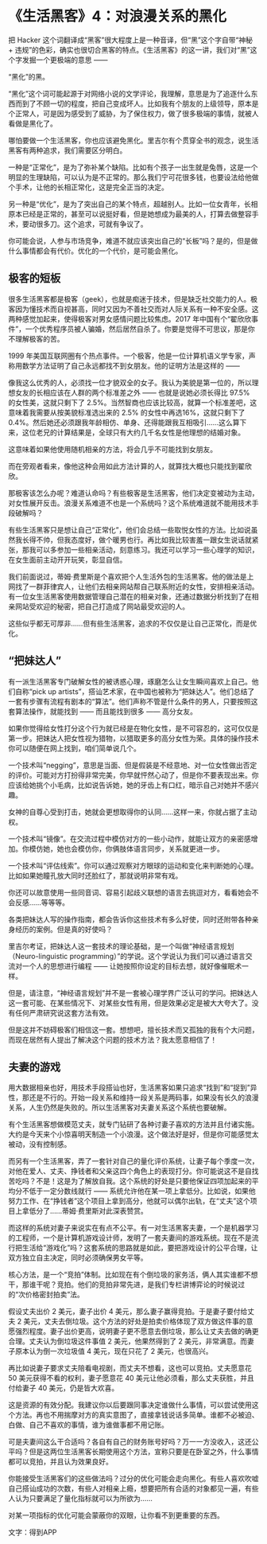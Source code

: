 # 《生活黑客》4：对浪漫关系的黑化

把 Hacker 这个词翻译成“黑客”很大程度上是一种音译，但“黑”这个字自带“神秘 + 违规”的色彩，确实也很切合黑客的特点。《生活黑客》的这一讲，我们对“黑”这个字发掘一个更极端的意思 ——

“黑化”的黑。

“黑化”这个词可能起源于对网络小说的文学评论，我理解，意思是为了追逐什么东西而到了不顾一切的程度，把自己变成坏人。比如我有个朋友的上级领导，原本是个正常人，可是因为感受到了威胁，为了保住权力，做了很多极端的事情，就被人看做是黑化了。

哪怕要做一个生活黑客，你也应该避免黑化。里吉尔有个贯穿全书的观念，说生活黑客有两种追求，我们需要区分明白。

一种是“正常化”，是为了弥补某个缺陷。比如有个孩子一出生就是兔唇，这是一个明显的生理缺陷，可以认为是不正常的。那么我们宁可花很多钱，也要设法给他做个手术，让他的长相正常化，这是完全正当的决定。

另一种是“优化”，是为了突出自己的某个特点，超越别人。比如一位女青年，长相原本已经是正常的，甚至可以说挺好看，但是她想成为最美的人，打算去做整容手术，要动很多刀。这个追求，可就有争议了。

你可能会说，人参与市场竞争，难道不就应该突出自己的“长板”吗？是的，但是做什么事情都会有代价。优化的一个代价，是可能会黑化。

## 极客的短板

很多生活黑客都是极客（geek），也就是痴迷于技术，但是缺乏社交能力的人。极客因为懂技术而自视甚高，同时又因为不善社交而对人际关系有一种不安全感。这两种感觉加起来，使得极客对男女感情问题比较焦虑。2017 年中国有个“翟欣欣事件”，一个优秀程序员被人骗婚，然后居然自杀了。你要是觉得不可思议，那是你不理解极客的苦。

1999 年美国互联网圈有个热点事件。一个极客，他是一位计算机语义学专家，声称用数学方法证明了自己永远都找不到女朋友。他的证明方法是这样的 ——

像我这么优秀的人，必须找一位才貌双全的女子。我认为美貌是第一位的，所以理想女友的长相应该在人群的两个标准差之外 —— 也就是说她必须长得比 97.5% 的女性美，这就只剩下了 2.5%。当然智商也应该比较高，就算一个标准差吧，这意味着我需要从按美貌标准选出来的 2.5% 的女性中再选16%，这就只剩下了0.4%。然后她还必须跟我年龄相仿、单身、还得能跟我互相吸引……这么算下来，这位老兄的计算结果是，全球只有大约几千名女性是他理想的结婚对象。

这意味着如果他使用随机相亲的方法，将会几乎不可能找到女朋友。

而在旁观者看来，像他这种会用如此方法计算的人，就算找大概也只能找到翟欣欣。

那极客该怎么办呢？难道认命吗？有些极客是生活黑客，他们决定变被动为主动，对女性展开反击。浪漫关系难道不也是一个系统吗？这个系统难道就不能用技术手段破解吗？

有些生活黑客只是想让自己“正常化”，他们会总结一些取悦女性的方法。比如说虽然我长得不帅，但我态度好，做个暖男也行。再比如我比较害羞一跟女生说话就紧张，那我可以多参加一些相亲活动，刻意练习。我还可以学习一些心理学的知识，在女生面前主动开开玩笑，彰显自信。

我们前面说过，蒂姆·费里斯是个喜欢把个人生活外包的生活黑客。他的做法是上网找了一群菲律宾人，让他们去相亲网站帮自己联系附近的女性，安排相亲活动。有一位女生活黑客使用数据管理自己潜在的相亲对象，还通过数据分析找到了在相亲网站受欢迎的秘密，把自己打造成了网站最受欢迎的人。

这些似乎都无可厚非……但有些生活黑客，追求的不仅仅是让自己正常化，而是优化。

## “把妹达人”

有一派生活黑客专门破解女性的被诱惑心理，琢磨怎么让女生瞬间喜欢上自己。他们自称“pick up artists”，搭讪艺术家，在中国也被称为“把妹达人”。他们总结了一套有步骤有流程有剧本的“算法”。他们声称不管是什么条件的男人，只要按照这套算法操作，就能找到 —— 而且能找到很多 —— 高分女友。

如果你觉得给女性打分这个行为就已经是在物化女性，是不可容忍的，这可仅仅是第一步。把妹达人把女性视为猎物，以猎取更多的高分女性为荣。具体的操作技术你可以随便在网上找到，咱们简单说几个。

一个技术叫“negging”，意思是当面、但是假装是不经意地、对一位女性做出否定的评价。可能对方打扮得非常完美，你早就怦然心动了，但是你不要表现出来。你应该给她挑个小毛病，比如说告诉她，她的牙齿上有口红，暗示自己对她并不感兴趣。

女神的自尊心受到打击，她就会更想取得你的认同……这样一来，你就占据了主动权。

一个技术叫“镜像”。在交流过程中模仿对方的一些小动作，就能让双方的亲密感增加。你模仿她，她也会模仿你，你俩肢体语言同步，关系就更进一步。

一个技术叫“评估线索”。你可以通过观察对方眼球的运动和变化来判断她的心理。比如如果她瞳孔放大同时还脸红了，那就说明非常有戏。

你还可以故意使用一些同音词、容易引起歧义联想的语言去挑逗对方，看看她会不会反感……等等等。

各类把妹达人写的操作指南，都会告诉你这些技术有多么好使，同时还附带各种亲身经历的案例。但是真的好使吗？

里吉尔考证，把妹达人这一套技术的理论基础，是一个叫做“神经语言规划（Neuro-linguistic programming）”的学说。这个学说认为我们可以通过语言交流对一个人的思想进行编程 —— 让她按照你设定的目标去想，就好像催眠术一样。

但是，请注意，“神经语言规划”并不是一套被心理学界广泛认可的学问。把妹达人这一套可能、在某些情况下、对某些女性有用，但是效果必定是被大大夸大了。没有任何严肃研究说这套方法有效。

但是这并不妨碍极客们相信这一套。想想吧，擅长技术而又孤独的我有个大问题，而现在居然有人提出了解决这个问题的技术方法？我太愿意相信了！

## 夫妻的游戏

用大数据相亲也好，用技术手段搭讪也好，生活黑客如果只追求“找到”和“捉到”异性，那还是不行的。开始一段关系和维持一段关系是两码事，如果没有长久的浪漫关系，人生仍然是失败的。所以生活黑客对夫妻关系这个系统也要破解。

有个生活黑客想做模范丈夫，就专门钻研了各种讨妻子喜欢的方法并且付诸实施。大约是今天来个小惊喜明天制造一个小浪漫。这个做法好是好，但是你可能感觉太被动，没有控制感。

而另有一个生活黑客，弄了一套针对自己的量化评价系统，让妻子每个季度一次，对他在爱人、丈夫、挣钱者和父亲这四个角色上的表现打分。你可能说这不是自找苦吃吗？不是！这是为了解放自我。这个系统的好处是只要他保证四项加起来的平均分不低于一定分数线就行 —— 系统允许他在某一项上拿低分。比如说，如果他努力工作、在“挣钱者”这个项目上拿到高分，他就可以偶尔出轨，在“丈夫”这个项目上拿低分了……蒂姆·费里斯对此深表赞赏。

而这样的系统对妻子来说实在有点不公平。有一对生活黑客夫妻，一个是机器学习的工程师，一个是计算机游戏设计师，发明了一套夫妻间的游戏系统。现在不是流行把生活给“游戏化”吗？这套系统的思路就是如此，要把游戏设计的公平合理，让双方独立自主决定，同时必须确保男女平等。

核心方法，是一个“竞拍”体制。比如现在有个倒垃圾的家务活，俩人其实谁都不想干，那谁干呢？竞拍。他们的竞拍非常先进，是我们专栏讲博弈论的时候说过的“次价格密封拍卖”法。

假设丈夫出价 2 美元，妻子出价 4 美元，那么妻子赢得竞拍。于是妻子要付给丈夫 2 美元，丈夫去倒垃圾。这个方法的好处是拍卖价格体现了双方做这件事的意愿强烈程度。妻子出价更高，说明妻子更不愿意去倒垃圾，那么让丈夫去做的确更合理。丈夫认为倒垃圾这件事值 2 美元，他果然得到了 2 美元，非常满意。而妻子原本认为倒一次垃圾值 4 美元，现在只花了 2 美元，也很高兴。

再比如说妻子要求丈夫陪看电视剧，而丈夫不想看，这也可以竞拍。丈夫愿意花 50 美元获得不看的权利，妻子愿意花 40 美元让他必须看，那么丈夫获胜，并且付给妻子 40 美元，仍是皆大欢喜。

这是资源的有效分配。我建议你以后要跟同事决定谁做什么事情，可以尝试使用这个方法。再也不用揣摩对方的真实意图了，直接拿钱说话多简单。谁都不必被迫、白做、自己不喜欢的事情，谁为谁做事都不用记账。

可是夫妻间这么干合适吗？各自有自己的财务账号好吗？万一一方没收入，这还公平吗？但是这两位生活黑客长期使用这个方法，宣称只要是在卧室之外，什么事情都可以竞拍，并且认为效果良好。

你能接受生活黑客们的这些做法吗？过分的优化可能会走向黑化。有些人喜欢吹嘘自己搭讪成功的次数，有些人对相亲上瘾，想要把所有合适的对象都见一遍，有些人认为只要满足了量化指标就可以为所欲为……

对某一项指标的优化可能会蒙蔽你的双眼，让你看不到更重要的东西。

文字：得到APP
